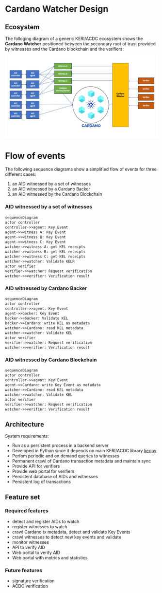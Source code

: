 # Cardano Watcher Design

## Ecosystem
The folloging diagram of a generic KERI/ACDC ecosystem shows the **Cardano Watcher** positioned between the secondary root of trust provided by witnesses and the Cardano blockchain and the verifiers:
![Ecosystem](Cardano_Watcher_Ecosystem.jpg)

# Flow of events
The following sequence diagrams show a simplified flow of events for three different cases:
1. an AID witnessed by a set of witnesses
2. an AID witnessed by a Cardano Backer
3. an AID witnessed by the Cardano Blockchain

### AID witnessed by a set of witnesses
```mermaid
sequenceDiagram
actor controller
controller->>agent: Key Event
agent->>witness A: Key Event
agent->>witness B: Key Event
agent->>witness C: Key Event
watcher->>witness A: get KEL receipts
watcher->>witness B: get KEL receipts
watcher->>witness C: get KEL receipts
watcher->>watcher: Validate KELR
actor verifier
verifier->>watcher: Request verification
watcher->>verifier: Verification result
```
### AID witnessed by Cardano Backer
```mermaid
sequenceDiagram
actor controller
controller->>agent: Key Event
agent->>backer: Key Event
backer->>backer: Validate KEL
backer->>Cardano: write KEL as metadata
watcher->>Cardano: read KEL metadata
watcher->>watcher: Validate KEL
actor verifier
verifier->>watcher: Request verification
watcher->>verifier: Verification result
```
### AID witnessed by Cardano Blockchain
```mermaid
sequenceDiagram
actor controller
controller->>agent: Key Event
agent->>Cardano: write Key Event as metadata
watcher->>Cardano: read KEL metadata
watcher->>watcher: Validate KEL
actor verifier
verifier->>watcher: Request verification
watcher->>verifier: Verification result
```
## Architecture
System requirements:
* Run as a persistent process in a backend server
* Developed in Python since it depends on main KERI/ACDC library [keripy](https://github.com/WebOfTrust/keripy)
* Perfom periodic and on demand queries to witnesses
* Permanent crawl of Cardano transaction metadata and maintain sync
* Provide API for verifiers
* Provide web portal for verifiers
* Persistent database of AIDs and witnesses
* Persistent log of transactions


## Feature set
### Required features
* detect and register AIDs to watch
* register witnesses to watch
* crawl Cardano tx metadata, detect and validate Key Events
* crawl witnesses to detect new key events and validate
* monitor witnesses
* API to verify AID
* Web portal to verify AID
* Web portal with metrics and statistics


### Future features
* signature verification
* ACDC verification
